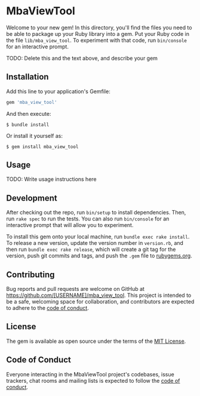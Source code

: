 # MbaViewTool

Welcome to your new gem! In this directory, you'll find the files you need to be able to package up your Ruby library into a gem. Put your Ruby code in the file `lib/mba_view_tool`. To experiment with that code, run `bin/console` for an interactive prompt.

TODO: Delete this and the text above, and describe your gem

## Installation

Add this line to your application's Gemfile:

```ruby
gem 'mba_view_tool'
```

And then execute:

    $ bundle install

Or install it yourself as:

    $ gem install mba_view_tool

## Usage

TODO: Write usage instructions here

## Development

After checking out the repo, run `bin/setup` to install dependencies. Then, run `rake spec` to run the tests. You can also run `bin/console` for an interactive prompt that will allow you to experiment.

To install this gem onto your local machine, run `bundle exec rake install`. To release a new version, update the version number in `version.rb`, and then run `bundle exec rake release`, which will create a git tag for the version, push git commits and tags, and push the `.gem` file to [rubygems.org](https://rubygems.org).

## Contributing

Bug reports and pull requests are welcome on GitHub at https://github.com/[USERNAME]/mba_view_tool. This project is intended to be a safe, welcoming space for collaboration, and contributors are expected to adhere to the [code of conduct](https://github.com/[USERNAME]/mba_view_tool/blob/master/CODE_OF_CONDUCT.md).


## License

The gem is available as open source under the terms of the [MIT License](https://opensource.org/licenses/MIT).

## Code of Conduct

Everyone interacting in the MbaViewTool project's codebases, issue trackers, chat rooms and mailing lists is expected to follow the [code of conduct](https://github.com/[USERNAME]/mba_view_tool/blob/master/CODE_OF_CONDUCT.md).
